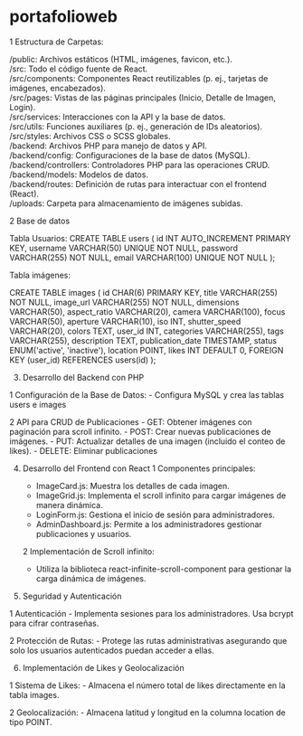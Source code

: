 # portafolioweb

1 Estructura de Carpetas:

/public: Archivos estáticos (HTML, imágenes, favicon, etc.).  
/src: Todo el código fuente de React.  
/src/components: Componentes React reutilizables (p. ej., tarjetas de imágenes, encabezados).  
/src/pages: Vistas de las páginas principales (Inicio, Detalle de Imagen, Login).  
/src/services: Interacciones con la API y la base de datos.  
/src/utils: Funciones auxiliares (p. ej., generación de IDs aleatorios).  
/src/styles: Archivos CSS o SCSS globales.  
/backend: Archivos PHP para manejo de datos y API.  
/backend/config: Configuraciones de la base de datos (MySQL).  
/backend/controllers: Controladores PHP para las operaciones CRUD.  
/backend/models: Modelos de datos.  
/backend/routes: Definición de rutas para interactuar con el frontend (React).  
/uploads: Carpeta para almacenamiento de imágenes subidas.  

2 Base de datos

Tabla Usuarios:
CREATE TABLE users (
    id INT AUTO_INCREMENT PRIMARY KEY,
    username VARCHAR(50) UNIQUE NOT NULL,
    password VARCHAR(255) NOT NULL,
    email VARCHAR(100) UNIQUE NOT NULL
);

Tabla imágenes:

CREATE TABLE images (
    id CHAR(6) PRIMARY KEY,
    title VARCHAR(255) NOT NULL,
    image_url VARCHAR(255) NOT NULL,
    dimensions VARCHAR(50),
    aspect_ratio VARCHAR(20),
    camera VARCHAR(100),
    focus VARCHAR(50),
    aperture VARCHAR(10),
    iso INT,
    shutter_speed VARCHAR(20),
    colors TEXT,
    user_id INT,
    categories VARCHAR(255),
    tags VARCHAR(255),
    description TEXT,
    publication_date TIMESTAMP,
    status ENUM('active', 'inactive'),
    location POINT,
    likes INT DEFAULT 0,
    FOREIGN KEY (user_id) REFERENCES users(id)
);

3. Desarrollo del Backend con PHP

  1 Configuración de la Base de Datos:
    - Configura MySQL y crea las tablas users e images

  2 API para CRUD de Publicaciones
    - GET: Obtener imágenes con paginación para scroll infinito.
    - POST: Crear nuevas publicaciones de imágenes.
    - PUT: Actualizar detalles de una imagen (incluido el conteo de likes).
    - DELETE: Eliminar publicaciones
    
4. Desarrollo del Frontend con React
   1 Componentes principales:
     - ImageCard.js: Muestra los detalles de cada imagen.
     - ImageGrid.js: Implementa el scroll infinito para cargar imágenes de manera dinámica.
     - LoginForm.js: Gestiona el inicio de sesión para administradores.
     - AdminDashboard.js: Permite a los administradores gestionar publicaciones y usuarios.
   
   2 Implementación de Scroll infinito:
     - Utiliza la biblioteca react-infinite-scroll-component para gestionar la carga dinámica       de imágenes.
  
5. Seguridad y Autenticación

  1 Autenticación
    - Implementa sesiones para los administradores. Usa bcrypt para cifrar contraseñas.
    
  2 Protección de Rutas:
    - Protege las rutas administrativas asegurando que solo los usuarios autenticados puedan       acceder a ellas.
    
6. Implementación de Likes y Geolocalización

  1 Sistema de Likes:
    - Almacena el número total de likes directamente en la tabla images.

  2 Geolocalización:
    - Almacena latitud y longitud en la columna location de tipo POINT.
